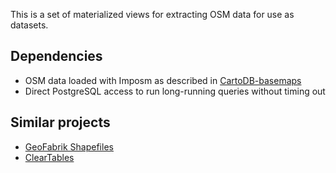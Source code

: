 This is a set of materialized views for extracting OSM data for use as datasets.

## Dependencies ##
* OSM data loaded with Imposm as described in [CartoDB-basemaps](https://github.com/CartoDB/CartoDB-basemaps/blob/develop/data/README.md)
* Direct PostgreSQL access to run long-running queries without timing out

## Similar projects ##
* [GeoFabrik Shapefiles](http://www.geofabrik.de/data/shapefiles.html)
* [ClearTables](https://github.com/pnorman/ClearTables)